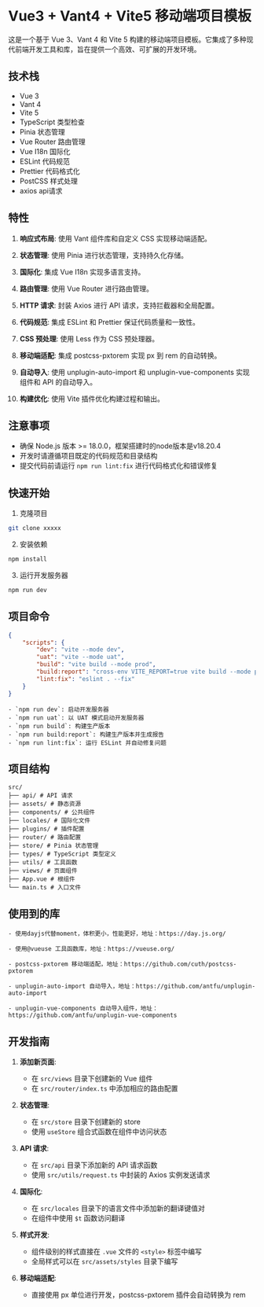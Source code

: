 # Vue3 + Vant4 + Vite5 移动端项目模板

这是一个基于 Vue 3、Vant 4 和 Vite 5 构建的移动端项目模板。它集成了多种现代前端开发工具和库，旨在提供一个高效、可扩展的开发环境。

## 技术栈

- Vue 3
- Vant 4
- Vite 5
- TypeScript   类型检查
- Pinia        状态管理
- Vue Router   路由管理
- Vue I18n     国际化
- ESLint       代码规范
- Prettier     代码格式化
- PostCSS      样式处理
- axios        api请求

## 特性

1. **响应式布局**: 使用 Vant 组件库和自定义 CSS 实现移动端适配。

2. **状态管理**: 使用 Pinia 进行状态管理，支持持久化存储。

3. **国际化**: 集成 Vue I18n 实现多语言支持。

4. **路由管理**: 使用 Vue Router 进行路由管理。

5. **HTTP 请求**: 封装 Axios 进行 API 请求，支持拦截器和全局配置。

6. **代码规范**: 集成 ESLint 和 Prettier 保证代码质量和一致性。

7. **CSS 预处理**: 使用 Less 作为 CSS 预处理器。

8. **移动端适配**: 集成 postcss-pxtorem 实现 px 到 rem 的自动转换。

9. **自动导入**: 使用 unplugin-auto-import 和 unplugin-vue-components 实现组件和 API 的自动导入。

10. **构建优化**: 使用 Vite 插件优化构建过程和输出。


## 注意事项

- 确保 Node.js 版本 >= 18.0.0，框架搭建时的node版本是v18.20.4
- 开发时请遵循项目既定的代码规范和目录结构
- 提交代码前请运行 `npm run lint:fix` 进行代码格式化和错误修复




## 快速开始

1. 克隆项目

```bash
git clone xxxxx
```

2. 安装依赖

```bash
npm install
```

3. 运行开发服务器

```bash
npm run dev
```

## 项目命令

```json
{
    "scripts": {
        "dev": "vite --mode dev",
        "uat": "vite --mode uat",
        "build": "vite build --mode prod",
        "build:report": "cross-env VITE_REPORT=true vite build --mode prod",
        "lint:fix": "eslint . --fix"
    }
}
```

```
- `npm run dev`: 启动开发服务器
- `npm run uat`: 以 UAT 模式启动开发服务器
- `npm run build`: 构建生产版本
- `npm run build:report`: 构建生产版本并生成报告
- `npm run lint:fix`: 运行 ESLint 并自动修复问题
```

## 项目结构

```
src/
├── api/ # API 请求
├── assets/ # 静态资源
├── components/ # 公共组件
├── locales/ # 国际化文件
├── plugins/ # 插件配置
├── router/ # 路由配置
├── store/ # Pinia 状态管理
├── types/ # TypeScript 类型定义
├── utils/ # 工具函数
├── views/ # 页面组件
├── App.vue # 根组件
└── main.ts # 入口文件
```



## 使用到的库
```
- 使用dayjs代替moment，体积更小，性能更好，地址：https://day.js.org/

- 使用@vueuse 工具函数库，地址：https://vueuse.org/

- postcss-pxtorem 移动端适配，地址：https://github.com/cuth/postcss-pxtorem

- unplugin-auto-import 自动导入，地址：https://github.com/antfu/unplugin-auto-import

- unplugin-vue-components 自动导入组件，地址：https://github.com/antfu/unplugin-vue-components

```

## 开发指南

1. **添加新页面**:
   - 在 `src/views` 目录下创建新的 Vue 组件
   - 在 `src/router/index.ts` 中添加相应的路由配置

2. **状态管理**:
   - 在 `src/store` 目录下创建新的 store
   - 使用 `useStore` 组合式函数在组件中访问状态

3. **API 请求**:
   - 在 `src/api` 目录下添加新的 API 请求函数
   - 使用 `src/utils/request.ts` 中封装的 Axios 实例发送请求

4. **国际化**:
   - 在 `src/locales` 目录下的语言文件中添加新的翻译键值对
   - 在组件中使用 `$t` 函数访问翻译

5. **样式开发**:
   - 组件级别的样式直接在 `.vue` 文件的 `<style>` 标签中编写
   - 全局样式可以在 `src/assets/styles` 目录下编写

6. **移动端适配**:
   - 直接使用 px 单位进行开发，postcss-pxtorem 插件会自动转换为 rem